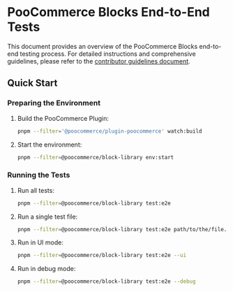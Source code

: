 # PooCommerce Blocks End-to-End Tests

This document provides an overview of the PooCommerce Blocks end-to-end testing process. For detailed instructions and comprehensive guidelines, please refer to the [contributor guidelines document](../../docs/contributors/e2e-guidelines.md).

## Quick Start

### Preparing the Environment

1. Build the PooCommerce Plugin:

    ```sh
    pnpm --filter='@poocommerce/plugin-poocommerce' watch:build
    ```

2. Start the environment:

    ```sh
    pnpm --filter=@poocommerce/block-library env:start
    ```

### Running the Tests

1. Run all tests:

    ```sh
    pnpm --filter=@poocommerce/block-library test:e2e
    ```

2. Run a single test file:

    ```sh
    pnpm --filter=@poocommerce/block-library test:e2e path/to/the/file.spec.ts
    ```

3. Run in UI mode:

    ```sh
    pnpm --filter=@poocommerce/block-library test:e2e --ui
    ```

4. Run in debug mode:

    ```sh
    pnpm --filter=@poocommerce/block-library test:e2e --debug
    ```
